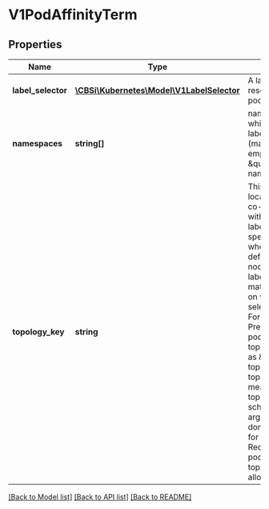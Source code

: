# V1PodAffinityTerm

## Properties
Name | Type | Description | Notes
------------ | ------------- | ------------- | -------------
**label_selector** | [**\CBSi\Kubernetes\Model\V1LabelSelector**](V1LabelSelector.md) | A label query over a set of resources, in this case pods. | [optional] 
**namespaces** | **string[]** | namespaces specifies which namespaces the labelSelector applies to (matches against); null or empty list means \&quot;this pod&#39;s namespace\&quot; | [optional] 
**topology_key** | **string** | This pod should be co-located (affinity) or not co-located (anti-affinity) with the pods matching the labelSelector in the specified namespaces, where co-located is defined as running on a node whose value of the label with key topologyKey matches that of any node on which any of the selected pods is running. For PreferredDuringScheduling pod anti-affinity, empty topologyKey is interpreted as \&quot;all topologies\&quot; (\&quot;all topologies\&quot; here means all the topologyKeys indicated by scheduler command-line argument --failure-domains); for affinity and for RequiredDuringScheduling pod anti-affinity, empty topologyKey is not allowed. | [optional] 

[[Back to Model list]](../README.md#documentation-for-models) [[Back to API list]](../README.md#documentation-for-api-endpoints) [[Back to README]](../README.md)


